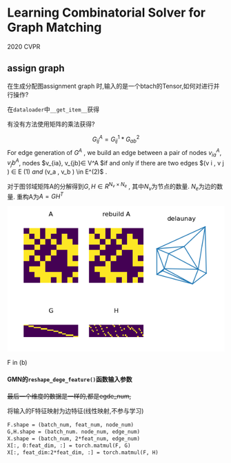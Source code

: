 # Learning Combinatorial Solver for Graph Matching



2020 CVPR

## assign graph 
在生成分配图assignment graph 时,输入的是一个btach的Tensor,如何对进行并行操作?



在`dataloader`中`__get_item__`获得

有没有方法使用矩阵的乘法获得?


$$
G^A_{ij} = G^1_{ij} * G^2_{ab}
$$
For edge generation of $G^A$ , we build an edge between a pair of nodes $v_{ia}^A, v_jb^A$,
nodes $v_{ia},  v_{jb}∈  V^A $if and only if there are two edges $(v i , v j ) ∈ E (1) $and$ (v_a , v_b ) \in E^(2)$ .



对于图邻域矩阵A的分解得到$G,H \in R ^{N_v \times N_e}$ , 其中$N_v$为节点的数量. $N_e$为边的数量. 重构A为$A = GH^T$

![image-20210414155543825](image-20210414155543825.png)

F in (b)



#### GMN的`reshape_dege_feature()`函数输入参数

~~最后一个维度的数据是一样的,都是egde_num,~~

将输入的F特征映射为边特征(线性映射,不参与学习)

```
F.shape = (batch_num, feat_num, node_num)
G,H.shape = (batch_num. node_num, edge_num)
X.shape = (batch_num, 2*feat_num, edge_num)
X[:, 0:feat_dim, :] = torch.matmul(F, G) 
X[:, feat_dim:2*feat_dim, :] = torch.matmul(F, H)
```



